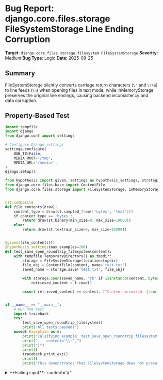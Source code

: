 # Bug Report: django.core.files.storage FileSystemStorage Line Ending Corruption

**Target**: `django.core.files.storage.filesystem.FileSystemStorage`
**Severity**: Medium
**Bug Type**: Logic
**Date**: 2025-09-25

## Summary

FileSystemStorage silently converts carriage return characters (`\r` and `\r\n`) to line feeds (`\n`) when opening files in text mode, while InMemoryStorage preserves the original line endings, causing backend inconsistency and data corruption.

## Property-Based Test

```python
import tempfile
import django
from django.conf import settings

# Configure Django settings
settings.configure(
    USE_TZ=False,
    MEDIA_ROOT='/tmp',
    MEDIA_URL='/media/',
)
django.setup()

from hypothesis import given, settings as hypothesis_settings, strategies as st
from django.core.files.base import ContentFile
from django.core.files.storage import FileSystemStorage, InMemoryStorage


@st.composite
def file_contents(draw):
    content_type = draw(st.sampled_from(['bytes', 'text']))
    if content_type == 'bytes':
        return draw(st.binary(min_size=0, max_size=10000))
    else:
        return draw(st.text(min_size=0, max_size=10000))


@given(file_contents())
@hypothesis_settings(max_examples=200)
def test_save_open_roundtrip_filesystem(content):
    with tempfile.TemporaryDirectory() as tmpdir:
        storage = FileSystemStorage(location=tmpdir)
        file_obj = ContentFile(content, name='test.txt')
        saved_name = storage.save('test.txt', file_obj)

        with storage.open(saved_name, 'rb' if isinstance(content, bytes) else 'r') as f:
            retrieved_content = f.read()

        assert retrieved_content == content, f"Content mismatch: {repr(content)} != {repr(retrieved_content)}"


if __name__ == "__main__":
    # Run the test
    import traceback
    try:
        test_save_open_roundtrip_filesystem()
        print("All tests passed!")
    except Exception as e:
        print("Falsifying example: test_save_open_roundtrip_filesystem(")
        print("    content='\\r',")
        print(")")
        print()
        traceback.print_exc()
        print()
        print("This demonstrates that FileSystemStorage does not preserve line endings in text mode.")
```

<details>

<summary>
**Failing input**: `content='\r'`
</summary>
```
Traceback (most recent call last):
  File "/home/npc/pbt/agentic-pbt/worker_/47/hypo.py", line 45, in <module>
    test_save_open_roundtrip_filesystem()
    ~~~~~~~~~~~~~~~~~~~~~~~~~~~~~~~~~~~^^
  File "/home/npc/pbt/agentic-pbt/worker_/47/hypo.py", line 28, in test_save_open_roundtrip_filesystem
    @hypothesis_settings(max_examples=200)
                   ^^^
  File "/home/npc/miniconda/lib/python3.13/site-packages/hypothesis/core.py", line 2124, in wrapped_test
    raise the_error_hypothesis_found
  File "/home/npc/pbt/agentic-pbt/worker_/47/hypo.py", line 38, in test_save_open_roundtrip_filesystem
    assert retrieved_content == content, f"Content mismatch: {repr(content)} != {repr(retrieved_content)}"
           ^^^^^^^^^^^^^^^^^^^^^^^^^^^^
AssertionError: Content mismatch: '\r' != '\n'
Falsifying example: test_save_open_roundtrip_filesystem(
    content='\r',
)
Falsifying example: test_save_open_roundtrip_filesystem(
    content='\r',
)


This demonstrates that FileSystemStorage does not preserve line endings in text mode.
```
</details>

## Reproducing the Bug

```python
import tempfile
import django
from django.conf import settings

# Configure Django settings
settings.configure(
    USE_TZ=False,
    MEDIA_ROOT='/tmp',
    MEDIA_URL='/media/',
)
django.setup()

from django.core.files.base import ContentFile
from django.core.files.storage import FileSystemStorage, InMemoryStorage

# Test case 1: Single CR character
content = '\r'

with tempfile.TemporaryDirectory() as tmpdir:
    fs_storage = FileSystemStorage(location=tmpdir)
    mem_storage = InMemoryStorage()

    fs_file = ContentFile(content, name='test.txt')
    mem_file = ContentFile(content, name='test.txt')

    fs_saved = fs_storage.save('test.txt', fs_file)
    mem_saved = mem_storage.save('test.txt', mem_file)

    with fs_storage.open(fs_saved, 'r') as f:
        fs_result = f.read()

    with mem_storage.open(mem_saved, 'r') as f:
        mem_result = f.read()

    print(f"Test 1: Single CR character")
    print(f"Original:          {repr(content)}")
    print(f"FileSystemStorage: {repr(fs_result)}")
    print(f"InMemoryStorage:   {repr(mem_result)}")
    print(f"Match: {fs_result == mem_result}")
    print()

# Test case 2: CRLF sequence
content = '\r\n'

with tempfile.TemporaryDirectory() as tmpdir:
    fs_storage = FileSystemStorage(location=tmpdir)
    mem_storage = InMemoryStorage()

    fs_file = ContentFile(content, name='test.txt')
    mem_file = ContentFile(content, name='test.txt')

    fs_saved = fs_storage.save('test.txt', fs_file)
    mem_saved = mem_storage.save('test.txt', mem_file)

    with fs_storage.open(fs_saved, 'r') as f:
        fs_result = f.read()

    with mem_storage.open(mem_saved, 'r') as f:
        mem_result = f.read()

    print(f"Test 2: CRLF sequence")
    print(f"Original:          {repr(content)}")
    print(f"FileSystemStorage: {repr(fs_result)}")
    print(f"InMemoryStorage:   {repr(mem_result)}")
    print(f"Match: {fs_result == mem_result}")
    print()

# Test case 3: Text with CR in the middle
content = 'hello\rworld'

with tempfile.TemporaryDirectory() as tmpdir:
    fs_storage = FileSystemStorage(location=tmpdir)
    mem_storage = InMemoryStorage()

    fs_file = ContentFile(content, name='test.txt')
    mem_file = ContentFile(content, name='test.txt')

    fs_saved = fs_storage.save('test.txt', fs_file)
    mem_saved = mem_storage.save('test.txt', mem_file)

    with fs_storage.open(fs_saved, 'r') as f:
        fs_result = f.read()

    with mem_storage.open(mem_saved, 'r') as f:
        mem_result = f.read()

    print(f"Test 3: Text with CR in the middle")
    print(f"Original:          {repr(content)}")
    print(f"FileSystemStorage: {repr(fs_result)}")
    print(f"InMemoryStorage:   {repr(mem_result)}")
    print(f"Match: {fs_result == mem_result}")
    print()

# Test case 4: Windows-style text file
content = 'line1\r\nline2\r\nline3'

with tempfile.TemporaryDirectory() as tmpdir:
    fs_storage = FileSystemStorage(location=tmpdir)
    mem_storage = InMemoryStorage()

    fs_file = ContentFile(content, name='test.txt')
    mem_file = ContentFile(content, name='test.txt')

    fs_saved = fs_storage.save('test.txt', fs_file)
    mem_saved = mem_storage.save('test.txt', mem_file)

    with fs_storage.open(fs_saved, 'r') as f:
        fs_result = f.read()

    with mem_storage.open(mem_saved, 'r') as f:
        mem_result = f.read()

    print(f"Test 4: Windows-style text file")
    print(f"Original:          {repr(content)}")
    print(f"FileSystemStorage: {repr(fs_result)}")
    print(f"InMemoryStorage:   {repr(mem_result)}")
    print(f"Match: {fs_result == mem_result}")
```

<details>

<summary>
Storage backends behave inconsistently with line endings
</summary>
```
Test 1: Single CR character
Original:          '\r'
FileSystemStorage: '\n'
InMemoryStorage:   '\r'
Match: False

Test 2: CRLF sequence
Original:          '\r\n'
FileSystemStorage: '\n'
InMemoryStorage:   '\r\n'
Match: False

Test 3: Text with CR in the middle
Original:          'hello\rworld'
FileSystemStorage: 'hello\nworld'
InMemoryStorage:   'hello\rworld'
Match: False

Test 4: Windows-style text file
Original:          'line1\r\nline2\r\nline3'
FileSystemStorage: 'line1\nline2\nline3'
InMemoryStorage:   'line1\r\nline2\r\nline3'
Match: False
```
</details>

## Why This Is A Bug

1. **Violation of Storage Backend Equivalence**: Django's storage backends are designed to be interchangeable. The Django documentation states that storage backends provide a "standardized API for storing files". When two backends implementing the same interface behave differently for identical operations, it violates the substitutability principle that allows developers to swap backends without changing application behavior.

2. **Silent Data Corruption**: The FileSystemStorage modifies file content without warning or documentation. When a user saves text with specific line endings and retrieves it, they expect to get back exactly what they saved. This is a fundamental property of any storage system - data integrity.

3. **Real-World Impact**: This affects applications that:
   - Process Windows text files with CRLF line endings
   - Store configuration files where line endings have semantic meaning
   - Calculate checksums or digital signatures of text files
   - Migrate between storage backends (data will change during migration)
   - Use version control systems that track line ending changes

4. **Undocumented Behavior**: Neither the Django documentation nor the FileSystemStorage API documentation mentions this line ending conversion. Python's documentation clearly states that text mode with default parameters performs universal newline translation, but Django users shouldn't need to understand Python's file I/O internals to use Django's storage API correctly.

## Relevant Context

The root cause is in `/home/npc/pbt/agentic-pbt/envs/django_env/lib/python3.13/site-packages/django/core/files/storage/filesystem.py` at line 81:

```python
def _open(self, name, mode="rb"):
    return File(open(self.path(name), mode))
```

Python's `open()` function documentation ([Python docs](https://docs.python.org/3/library/functions.html#open)) explains that when opening files in text mode without specifying the `newline` parameter, Python enables "universal newline mode" which converts all line endings (`\r`, `\r\n`) to `\n`.

In contrast, InMemoryStorage uses its own `InMemoryFileNode` class (lines 40-79 in `/home/npc/pbt/agentic-pbt/envs/django_env/lib/python3.13/site-packages/django/core/files/storage/memory.py`) which handles text/bytes conversion without applying newline translation.

**Workaround**: Users can open files in binary mode ('rb') to preserve line endings, but this requires handling text encoding manually and doesn't solve the backend inconsistency issue.

## Proposed Fix

```diff
--- a/django/core/files/storage/filesystem.py
+++ b/django/core/files/storage/filesystem.py
@@ -78,7 +78,11 @@ class FileSystemStorage(Storage, StorageSettingsMixin):
         )

     def _open(self, name, mode="rb"):
-        return File(open(self.path(name), mode))
+        # Preserve line endings in text mode for consistency with InMemoryStorage
+        # and to maintain data integrity during round-trip operations
+        if 'b' not in mode:
+            return File(open(self.path(name), mode, newline=''))
+        return File(open(self.path(name), mode))

     def _save(self, name, content):
         full_path = self.path(name)
```